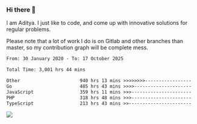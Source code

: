### Hi there 👋

I am Aditya. I just like to code, and come up with innovative solutions for regular problems.

Please note that a lot of work I do is on Gitlab and other branches than master, so my contribution graph will be complete mess.

<!--START_SECTION:waka-->

```txt
From: 30 January 2020 - To: 17 October 2025

Total Time: 3,001 hrs 44 mins

Other                      940 hrs 13 mins >>>>>>>>-----------------   31.32 %
Go                         485 hrs 43 mins >>>>---------------------   16.18 %
JavaScript                 359 hrs 11 mins >>>----------------------   11.97 %
PHP                        318 hrs 48 mins >>>----------------------   10.62 %
TypeScript                 213 hrs 43 mins >>-----------------------   07.12 %
```

<!--END_SECTION:waka-->

![](https://komarev.com/ghpvc/?username=BrainBuzzer)
